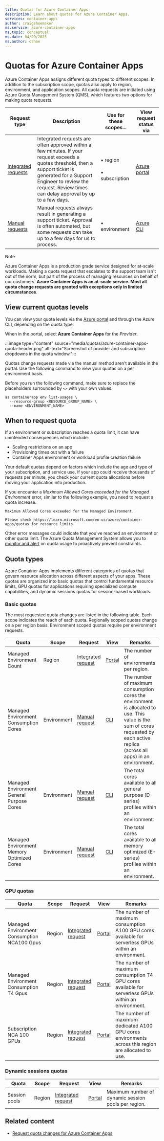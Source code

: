 ```yaml
---
title: Quotas for Azure Container Apps
description: Learn about quotas for Azure Container Apps.
services: container-apps
author: craigshoemaker
ms.service: azure-container-apps
ms.topic: conceptual
ms.date: 04/29/2025
ms.author: cshoe
---
```


# Quotas for Azure Container Apps

Azure Container Apps assigns different quota types to different scopes. In addition to the subscription scope, quotas also apply to region, environment, and application scopes. All quota requests are initiated using Azure Quota Management System (QMS), which features two options for making quota requests.

| Request type| Description | Use for these scopes... | View request status via |
|---|---|---|---|
| [Integrated requests](quota-requests.md#integrated-requests) | Integrated requests are often approved within a few minutes. If your request exceeds a quotas threshold, then a support ticket is generated for a Support Engineer to review the request. Review times can delay approval by up to a few days. | ▪ region<br><br>▪ subscription | [Azure portal](#list-usage-portal) |
| [Manual requests](quota-requests.md#manual-requests) | Manual requests always result in generating a support ticket. Approval is often automated, but some requests can take up to a few days for us to process. | ▪ environment | [Azure CLI](#list-usage-cli) |
  
> [!NOTE]
> Azure Container Apps is a production grade service designed for at-scale workloads. Making a quota request that escalates to the support team isn't out of the norm, but part of the process of managing resources on behalf of our customers. **Azure Container Apps is an at-scale service. Most all quota change requests are granted with exceptions only in limited circumstances**.

## View current quotas levels

<a name="list-usage-portal"></a>

You can view your quota levels via the [Azure portal](https://ms.portal.azure.com/#view/Microsoft_Azure_Capacity/QuotaMenuBlade/~/myQuotas) and through the Azure CLI, depending on the quota type.

When in the portal, select **Azure Container Apps** for the *Provider*.

:::image type="content" source="media/quotas/azure-container-apps-quota-header.png" alt-text="Screenshot of provider and subscription dropdowns in the quota window.":::

<a id="list-usage-cli"></a>

Quotas change requests made via the manual method aren't available in the portal. Use the following command to view your quotas on a per environment basis.

Before you run the following command, make sure to replace the placeholders surrounded by `<>` with your own values.

```azurecli
az containerapp env list-usages \
  --resource-group <RESOURCE_GROUP_NAME> \
  --name <ENVIRONMENT_NAME>
```

## When to request quota

If an environment or subscription reaches a quota limit, it can have unintended consequences which include:

- Scaling restrictions on an app
- Provisioning times out with a failure
- Container Apps environment or workload profile creation failure

Your default quotas depend on factors which include the age and type of your subscription, and service use. If your app could receive thousands of requests per minute, you check your current quota allocations before moving your application into production.

If you encounter a *Maximum Allowed Cores exceeded for the Managed Environment* error, similar to the following example, you need to request a quota increase.

```text
Maximum Allowed Cores exceeded for the Managed Environment.

Please check https://learn.microsoft.com/en-us/azure/container-apps/quotas for resource limits
```

Other error messages could indicate that you've reached an environment or other quota limit. The Azure Quota Management System allows you to [monitor and alert](/azure/quotas/monitoring-alerting) on quota usage to proactively prevent constraints.

## Quota types

Azure Container Apps implements different categories of quotas that govern resource allocation across different aspects of your apps. These quotas are organized into basic quotas that control fundamental resource limits, GPU quotas for applications requiring specialized compute capabilities, and dynamic sessions quotas for session-based workloads.

### Basic quotas

The most requested quota changes are listed in the following table. Each scope indicates the reach of each quota. Regionally scoped quotas change on a per region basis. Environment scoped quotas require per environment requests.

| Quota | Scope | Request | View | Remarks |
|---|---|---|---|---|
| Managed Environment Count | Region | [Integrated request](quota-requests.md#integrated-requests) | [Portal](#list-usage-portal) | The number of environments per region. |
| Managed Environment Consumption Cores | Environment | [Manual request](quota-requests.md#manual-requests) | [CLI](#list-usage-cli) | The number of maximum consumption cores the environment is allocated to use. This value is the sum of cores requested by each active replica (across all apps) in an environment. |
| Managed Environment General Purpose Cores | Environment | [Manual request](quota-requests.md#manual-requests) | [CLI](#list-usage-cli) | The total cores available to all general purpose (D-series) profiles within an environment. |
| Managed Environment Memory Optimized Cores | Environment | [Manual request](quota-requests.md#manual-requests) | [CLI](#list-usage-cli) | The total cores available to all memory optimized (E-series) profiles within an environment. |

### GPU quotas

| Quota | Scope | Request | View | Remarks |
|--|--|--|--|--|
| Managed Environment Consumption NCA100 Gpus | Region | [Integrated request](quota-requests.md#integrated-requests) | [Portal](#list-usage-portal) | The number of maximum consumption A100 GPU cores available for serverless GPUs within an environment. |
| Managed Environment Consumption T4 Gpus | Region | [Integrated request](quota-requests.md#integrated-requests) | [Portal](#list-usage-portal) | The number of maximum consumption T4 GPU cores available for serverless GPUs within an environment. |
| Subscription NCA 100 GPUs | Region | [Integrated request](quota-requests.md#integrated-requests) | [Portal](#list-usage-portal) | The number of maximum dedicated A100 GPU cores environments across this region are allocated to use. |

### Dynamic sessions quotas

| Quota | Scope | Request | View | Remarks |
|--|--|--|--|--|
| Session pools | Region | [Integrated request](quota-requests.md#integrated-requests) | [Portal](#list-usage-portal) | Maximum number of dynamic session pools per region. |

## Related content

- [Request quota changes for Azure Container Apps](./quota-requests.md)